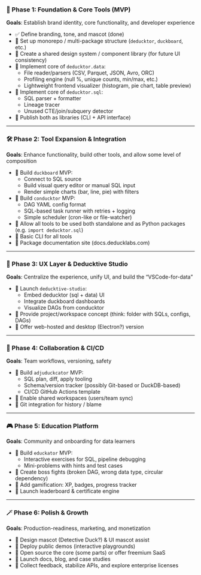 ### 🔧 Phase 1: Foundation & Core Tools (MVP)

**Goals**: Establish brand identity, core functionality, and developer experience

- ✅ Define branding, tone, and mascot (done)
- 🔹 Set up monorepo / multi-package structure (`deducktor`, `duckboard`, etc.)
- 🔹 Create a shared design system / component library (for future UI consistency)
- 🔹 Implement core of `deducktor.data`:
    - File reader/parsers (CSV, Parquet, JSON, Avro, ORC)
    - Profiling engine (null %, unique counts, min/max, etc.)
    - Lightweight frontend visualizer (histogram, pie chart, table preview)
- 🔹 Implement core of `deducktor.sql`:
    - SQL parser + formatter
    - Lineage tracer
    - Unused CTE/join/subquery detector
- 🔹 Publish both as libraries (CLI + API interface)

---

### 🛠️ Phase 2: Tool Expansion & Integration

**Goals**: Enhance functionality, build other tools, and allow some level of composition

- 🔸 Build `duckboard` MVP:
    - Connect to SQL source
    - Build visual query editor or manual SQL input
    - Render simple charts (bar, line, pie) with filters
- 🔸 Build `conducktor` MVP:
    - DAG YAML config format
    - SQL-based task runner with retries + logging
    - Simple scheduler (cron-like or file-watcher)
- 🔸 Allow all tools to be used both standalone and as Python packages (e.g. `import deducktor.sql`)
- 🔸 Basic CLI for all tools
- 🔸 Package documentation site (docs.deducklabs.com)

---

### 🧠 Phase 3: UX Layer & Deducktive Studio

**Goals**: Centralize the experience, unify UI, and build the “VSCode-for-data”

- 🔹 Launch `deducktive-studio`:
    - Embed deducktor (sql + data) UI
    - Integrate duckboard dashboards
    - Visualize DAGs from conducktor
- 🔹 Provide project/workspace concept (think: folder with SQLs, configs, DAGs)
- 🔹 Offer web-hosted and desktop (Electron?) version

---

### 🧪 Phase 4: Collaboration & CI/CD

**Goals**: Team workflows, versioning, safety

- 🔸 Build `adjuduckcator` MVP:
    - SQL plan, diff, apply tooling
    - Schema/version tracker (possibly Git-based or DuckDB-based)
    - CI/CD GitHub Actions template
- 🔸 Enable shared workspaces (users/team sync)
- 🔸 Git integration for history / blame

---

### 🎮 Phase 5: Education Platform

**Goals**: Community and onboarding for data learners

- 🔹 Build `educkator` MVP:
    - Interactive exercises for SQL, pipeline debugging
    - Mini-problems with hints and test cases
- 🔹 Create boss fights (broken DAG, wrong data type, circular dependency)
- 🔹 Add gamification: XP, badges, progress tracker
- 🔹 Launch leaderboard & certificate engine

---

### 🪄 Phase 6: Polish & Growth

**Goals**: Production-readiness, marketing, and monetization

- 🔸 Design mascot (Detective Duck?) & UI mascot assist
- 🔸 Deploy public demos (interactive playgrounds)
- 🔸 Open source the core (some parts) or offer freemium SaaS
- 🔸 Launch docs, blog, and case studies
- 🔸 Collect feedback, stabilize APIs, and explore enterprise licenses
